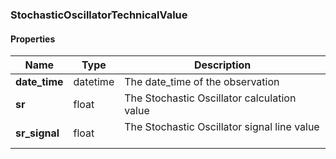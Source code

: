 

[//]: # (CLASS:StochasticOscillatorTechnicalValue)

[//]: # (KIND:object)

### StochasticOscillatorTechnicalValue

#### Properties

[//]: # (START_DEFINITION)

Name | Type | Description
------------ | ------------- | -------------
**date_time** | datetime | The date_time of the observation &nbsp;
**sr** | float | The Stochastic Oscillator calculation value &nbsp;
**sr_signal** | float | The Stochastic Oscillator signal line value &nbsp;

[//]: # (END_DEFINITION)



